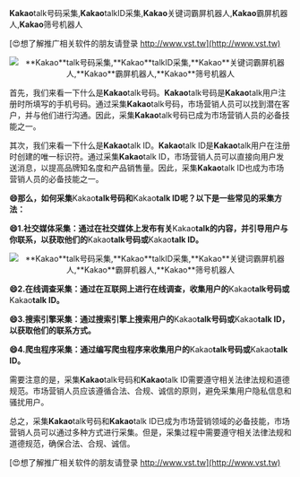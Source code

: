 **Kakao**talk号码采集,**Kakao**talkID采集,**Kakao**关键词霸屏机器人,**Kakao**霸屏机器人,**Kakao**筛号机器人

[😍想了解推广相关软件的朋友请登录 http://www.vst.tw](http://www.vst.tw)

 <center><img src="https://vst.tw/MP4/tuiguang/png/8.png" alt="**Kakao**talk号码采集,**Kakao**talkID采集,**Kakao**关键词霸屏机器人,**Kakao**霸屏机器人,**Kakao**筛号机器人"></center>

首先，我们来看一下什么是**Kakao**talk号码。**Kakao**talk号码是**Kakao**talk用户注册时所填写的手机号码。通过采集**Kakao**talk号码，市场营销人员可以找到潜在客户，并与他们进行沟通。因此，采集**Kakao**talk号码已成为市场营销人员的必备技能之一。

其次，我们来看一下什么是**Kakao**talk ID。**Kakao**talk ID是**Kakao**talk用户在注册时创建的唯一标识符。通过采集**Kakao**talk ID，市场营销人员可以直接向用户发送消息，以提高品牌知名度和产品销售量。因此，采集**Kakao**talk ID也成为市场营销人员的必备技能之一。

**😄那么，如何采集**Kakao**talk号码和**Kakao**talk ID呢？以下是一些常见的采集方法：**

**😄1.社交媒体采集：通过在社交媒体上发布有关**Kakao**talk的内容，并引导用户与你联系，以获取他们的**Kakao**talk号码或**Kakao**talk ID。**

 <center><img src="https://vst.tw/MP4/tuiguang/png/2.png" alt="**Kakao**talk号码采集,**Kakao**talkID采集,**Kakao**关键词霸屏机器人,**Kakao**霸屏机器人,**Kakao**筛号机器人"></center>

**😄2.在线调查采集：通过在互联网上进行在线调查，收集用户的**Kakao**talk号码或**Kakao**talk ID。**

**😄3.搜索引擎采集：通过搜索引擎上搜索用户的**Kakao**talk号码或**Kakao**talk ID，以获取他们的联系方式。**

**😄4.爬虫程序采集：通过编写爬虫程序来收集用户的**Kakao**talk号码或**Kakao**talk ID。**

需要注意的是，采集**Kakao**talk号码和**Kakao**talk ID需要遵守相关法律法规和道德规范。市场营销人员应该遵循合法、合规、诚信的原则，避免采集用户隐私信息和骚扰用户。

总之，采集**Kakao**talk号码和**Kakao**talk ID已成为市场营销领域的必备技能，市场营销人员可以通过多种方式进行采集。但是，采集过程中需要遵守相关法律法规和道德规范，确保合法、合规、诚信。

[😍想了解推广相关软件的朋友请登录 http://www.vst.tw](http://www.vst.tw)



